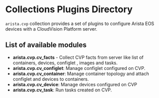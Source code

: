 <!--
  ~ Copyright (c) 2023 Arista Networks, Inc.
  ~ Use of this source code is governed by the Apache License 2.0
  ~ that can be found in the LICENSE file.
  -->

# Collections Plugins Directory

`arista.cvp` collection provides a set of plugins to configure Arista EOS devices with a CloudVision Platform server.

## List of available modules

- **arista.cvp.cv_facts** - Collect CVP facts from server like list of containers, devices, configlet , images and tasks.
- **arista.cvp.cv_configlet**:  Manage configlet configured on CVP.
- **arista.cvp.cv_container**:  Manage container topology and attach configlet and devices to containers.
- **arista.cvp.cv_device**: Manage devices configured on CVP
- **arista.cvp.cv_task**:  Run tasks created on CVP.
